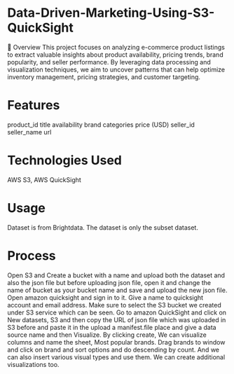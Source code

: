 # Data-Driven-Marketing-Using-S3-QuickSight
📌 Overview
This project focuses on analyzing e-commerce product listings to extract valuable insights about product availability, pricing trends, brand popularity, and seller performance. By leveraging data processing and visualization techniques, we aim to uncover patterns that can help optimize inventory management, pricing strategies, and customer targeting.
# Features
product_id	title	availability	brand	categories	price (USD)	seller_id	seller_name	url
# Technologies Used
AWS S3, AWS QuickSight
# Usage
Dataset is from Brightdata. The dataset is only the subset dataset. 
# Process
Open S3 and Create a bucket with a name and upload both the dataset and also the json file but before uploading json file, open it and change the name of bucket as your bucket name and save and upload the new json file. Open amazon quicksight and sign in to it.  Give a name to quicksight account and email address. Make sure to select the S3 bucket we created under S3 service which can be seen. Go to amazon QuickSight and click on New datasets, S3 and then copy the URL of json file which was uploaded in S3 before and paste it in the upload a manifest.file place and give a data source name and then Visualize. By clicking create, We can visualize columns and name the sheet, Most popular brands. Drag brands to window and click on brand and sort options and do descending by count. And we can also insert various visual types and use them. We can create additional visualizations too.
